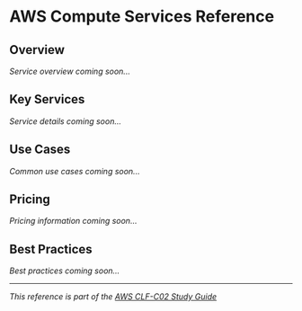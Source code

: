 # AWS Compute Services Reference

## Overview
*Service overview coming soon...*

## Key Services
*Service details coming soon...*

## Use Cases
*Common use cases coming soon...*

## Pricing
*Pricing information coming soon...*

## Best Practices
*Best practices coming soon...*

---
*This reference is part of the [AWS CLF-C02 Study Guide](../README.md)*

